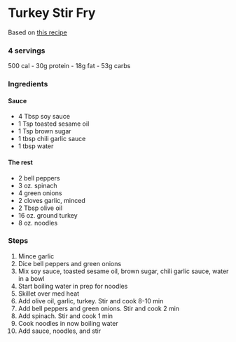 # Turkey Stir Fry

Based on [this recipe](https://www.budgetbytes.com/ground-turkey-stir-fry/)

### 4 servings
500 cal - 30g protein - 18g fat - 53g carbs

### Ingredients
#### Sauce
* 4 Tbsp soy sauce
* 1 Tsp toasted sesame oil
* 1 Tsp brown sugar
* 1 tbsp chili garlic sauce
* 1 tbsp water
#### The rest
* 2 bell peppers
* 3 oz. spinach
* 4 green onions
* 2 cloves garlic, minced
* 2 Tbsp olive oil
* 16 oz. ground turkey
* 8 oz. noodles

### Steps
1. Mince garlic
1. Dice bell peppers and green onions
1. Mix soy sauce, toasted sesame oil, brown sugar, chili garlic sauce, water in a bowl
1. Start boiling water in prep for noodles
1. Skillet over med heat
1. Add olive oil, garlic, turkey. Stir and cook 8-10 min
1. Add bell peppers and green onions. Stir and cook 2 min
1. Add spinach. Stir and cook 1 min
1. Cook noodles in now boiling water
1. Add sauce, noodles, and stir
